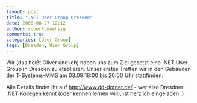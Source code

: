 ```yaml
---
layout: post
title: ".NET User Group Dresden"
date: 2008-08-27 12:12
author: robert.muehsig
comments: true
categories: [User Group]
tags: [Dresden, User Group]
---
```

<p>Wir (das heißt Oliver und ich) haben uns zum Ziel gesetzt eine .NET User Group in Dresden zu etablieren. Unser erstes Treffen wir in den Gebäuden der T-Systems-MMS am 03.09 18:00 bis 20:00 Uhr stattfinden.</p> <p>Alle Details findet ihr auf <a title="http://www.dd-dotnet.de/" href="http://www.dd-dotnet.de/">http://www.dd-dotnet.de/</a> - wer also Dresdner .NET Kollegen kennt (oder kennen lernen will), ist herzlich eingeladen :)</p>
